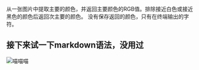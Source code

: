 从一张图片中提取主要的颜色，并返回主要颜色的RGB值。排除接近白色或接近黑色的颜色后返回次主要的颜色。
没有保存返回的颜色，只有在终端输出的字符。

## 接下来试一下markdown语法，没用过

![喵喵喵](clipboard_2024-11-23_20-54.bmp)

